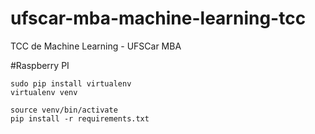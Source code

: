 # ufscar-mba-machine-learning-tcc
TCC de Machine Learning - UFSCar MBA

#Raspberry PI

```
sudo pip install virtualenv
virtualenv venv
```

```
source venv/bin/activate
pip install -r requirements.txt
```